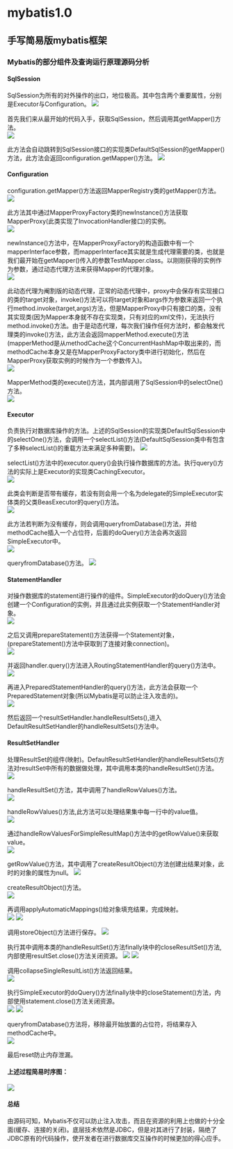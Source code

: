 # mybatis1.0
  
## 手写简易版mybatis框架  
  
### Mybatis的部分组件及查询运行原理源码分析  
  
#### SqlSession  
SqlSession为所有的对外操作的出口，地位极高。其中包含两个重要属性，分别是Executor与Configuration。 
![](https://github.com/YufeizhangRay/image/blob/master/Mybatis/Mybatis%E6%9E%B6%E6%9E%84%E5%9B%BE.jpeg)   
  
首先我们来从最开始的代码入手，获取SqlSession，然后调用其getMapper()方法。  
![](https://github.com/YufeizhangRay/image/blob/master/Mybatis/getMapper.jpeg)  
  
此方法会自动跳转到SqlSession接口的实现类DefaultSqlSession的getMapper()方法，此方法会返回configuration.getMapper()方法。 
![](https://github.com/YufeizhangRay/image/blob/master/Mybatis/sessionGetMapper.jpeg)  
  
#### Configuration  
configuration.getMapper()方法返回MapperRegistry类的getMapper()方法。  
![](https://github.com/YufeizhangRay/image/blob/master/Mybatis/configGetMapper.jpeg)    
  
此方法其中通过MapperProxyFactory类的newInstance()方法获取MapperProxy(此类实现了InvocationHandler接口)的实例。  
![](https://github.com/YufeizhangRay/image/blob/master/Mybatis/registryGetMapper.jpeg)  
  
newInstance()方法中，在MapperProxyFactory的构造函数中有一个mapperInterface参数，而mapperInterface其实就是生成代理需要的类，也就是我们最开始在getMapper()传入的参数TestMapper.class。以刚刚获得的实例作为参数，通过动态代理方法来获得Mapper的代理对象。  
![](https://github.com/YufeizhangRay/image/blob/master/Mybatis/MapperProxyFactory.jpeg)  
  
此动态代理为阉割版的动态代理，正常的动态代理中，proxy中会保存有实现接口的类的target对象，invoke()方法可以将target对象和args作为参数来返回一个执行method.invoke(target,args)方法，但是MapperProxy中只有接口的类，没有其实现类(因为Mapper本身就不存在实现类，只有对应的xml文件)，无法执行method.invoke()方法。由于是动态代理，每次我们操作任何方法时，都会触发代理类的invoke()方法，此方法会返回mapperMethod.execute()方法(mapperMethod是从methodCache这个ConcurrentHashMap中取出来的，而methodCache本身又是在MapperProxyFactory类中进行初始化，然后在MapperProxy获取实例的时候作为一个参数传入)。   
![](https://github.com/YufeizhangRay/image/blob/master/Mybatis/invoke.jpeg)  
  
MapperMethod类的execute()方法，其内部调用了SqlSession中的selectOne()方法。  
![](https://github.com/YufeizhangRay/image/blob/master/Mybatis/execute.jpeg)  
      
#### Executor  
负责执行对数据库操作的方法。上述的SqlSession的实现类DefaultSqlSession中的selectOne()方法，会调用一个selectList()方法(DefaultSqlSession类中有包含了多种selectList()的重载方法来满足多种需要)。
![](https://github.com/YufeizhangRay/image/blob/master/Mybatis/selectOne.jpeg)   
  
selectList()方法中的executor.query()会执行操作数据库的方法。执行query()方法的实际上是Executor的实现类CachingExecutor。  
![](https://github.com/YufeizhangRay/image/blob/master/Mybatis/selectList.jpeg)  
  
此类会判断是否带有缓存，若没有则会用一个名为delegate的SimpleExecutor实体类的父类BeasExecutor的query()方法。  
![](https://github.com/YufeizhangRay/image/blob/master/Mybatis/querydelegate.jpeg)  
  
此方法若判断为没有缓存，则会调用queryfromDatabase()方法，并给methodCache插入一个占位符，后面的doQuery()方法会再次返回SimpleExecutor中。  
![](https://github.com/YufeizhangRay/image/blob/master/Mybatis/queryFather.jpeg)  
   
queryfromDatabase()方法。
![](https://github.com/YufeizhangRay/image/blob/master/Mybatis/queryFromDatabase.jpeg)  
  
#### StatementHandler  
对操作数据库的statement进行操作的组件。SimpleExecutor的doQuery()方法会创建一个Configuration的实例，并且通过此实例获取一个StatementHandler对象。  
![](https://github.com/YufeizhangRay/image/blob/master/Mybatis/doQuery.jpeg)  
  
之后又调用prepareStatement()方法获得一个Statement对象，(prepareStatement()方法中获取到了连接对象connection)。  
![](https://github.com/YufeizhangRay/image/blob/master/Mybatis/preparementStatement.jpeg)  
  
并返回handler.query()方法进入RoutingStatementHandler的query()方法中。  
![](https://github.com/YufeizhangRay/image/blob/master/Mybatis/query.jpeg)  
  
再进入PreparedStatementHandler的query()方法，此方法会获取一个PreparedStatement对象(所以Mybatis是可以防止注入攻击的)。  
![](https://github.com/YufeizhangRay/image/blob/master/Mybatis/queryResultSet.jpeg)  
  
然后返回一个resultSetHandler.handleResultSets(),进入DefaultResultSetHandler的handleResultSets()方法中。  
      
#### ResultSetHandler  
处理ResultSet的组件(映射)。DefaultResultSetHandler的handleResultSets()方法对resultSet中所有的数据做处理，其中调用本类的handleResultSet()方法。    
![](https://github.com/YufeizhangRay/image/blob/master/Mybatis/handleResultSets.jpeg)  
  
handleResultSet()方法，其中调用了handleRowValues()方法。  
![](https://github.com/YufeizhangRay/image/blob/master/Mybatis/handleResultSet.jpeg)  
  
handleRowValues()方法,此方法可以处理结果集中每一行中的value值。  
![](https://github.com/YufeizhangRay/image/blob/master/Mybatis/handleRowValues.jpeg)  
  
通过handleRowValuesForSimpleResultMap()方法中的getRowValue()来获取value。  
![](https://github.com/YufeizhangRay/image/blob/master/Mybatis/handleRowValuesForSimpleResultMap.jpeg)  
  
getRowValue()方法，其中调用了createResultObject()方法创建出结果对象，此时的对象的属性为null。
![](https://github.com/YufeizhangRay/image/blob/master/Mybatis/getRowValue.jpeg)  
  
createResultObject()方法。  
![](https://github.com/YufeizhangRay/image/blob/master/Mybatis/createResultObject.jpeg)  
  
再调用applyAutomaticMappings()给对象填充结果，完成映射。  
![](https://github.com/YufeizhangRay/image/blob/master/Mybatis/applyAutomaticMapping1.jpeg)
![](https://github.com/YufeizhangRay/image/blob/master/Mybatis/applyAutomaticMapping2.jpeg)  
  
调用storeObject()方法进行保存。 
![](https://github.com/YufeizhangRay/image/blob/master/Mybatis/stroeObject.jpeg)  
  
执行其中调用本类的handleResultSet()方法finally块中的closeResultSet()方法,内部使用resultSet.close()方法关闭资源。
![](https://github.com/YufeizhangRay/image/blob/master/Mybatis/closeResultSet.jpeg)
![](https://github.com/YufeizhangRay/image/blob/master/Mybatis/closeResultSetBody.jpeg)  
  
调用collapseSingleResultList()方法返回结果。  
![](https://github.com/YufeizhangRay/image/blob/master/Mybatis/collapseSingleResultLIst.jpeg)  
  
执行SimpleExecutor的doQuery()方法finally块中的closeStatement()方法，内部使用statement.close()方法关闭资源。  
![](https://github.com/YufeizhangRay/image/blob/master/Mybatis/closeStatement.jpeg)
![](https://github.com/YufeizhangRay/image/blob/master/Mybatis/closeStatementBody.jpeg)  
  
queryfromDatabase()方法将，移除最开始放置的占位符，将结果存入methodCache中。  
![](https://github.com/YufeizhangRay/image/blob/master/Mybatis/localCache.jpeg)  
  
最后reset防止内存泄漏。  
  
#### 上述过程简易时序图：    
![](https://github.com/YufeizhangRay/image/blob/master/Mybatis/Mybatis%E7%AE%80%E6%98%93%E6%97%B6%E5%BA%8F%E5%9B%BE.jpeg)  
  
#### 总结
由源码可知，Mybatis不仅可以防止注入攻击，而且在资源的利用上也做的十分全面(缓存、连接的关闭)。底层技术依然是JDBC，但是对其进行了封装，隔绝了JDBC原有的代码操作，使开发者在进行数据库交互操作的时候更加的得心应手。
